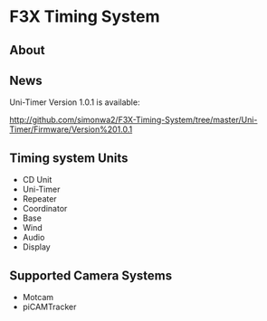 # F3X Timing System

## About

## News

Uni-Timer Version 1.0.1 is available:

http://github.com/simonwa2/F3X-Timing-System/tree/master/Uni-Timer/Firmware/Version%201.0.1

## Timing system Units

* CD Unit
* Uni-Timer
* Repeater
* Coordinator
* Base
* Wind
* Audio
* Display

## Supported Camera Systems

* Motcam
* piCAMTracker
